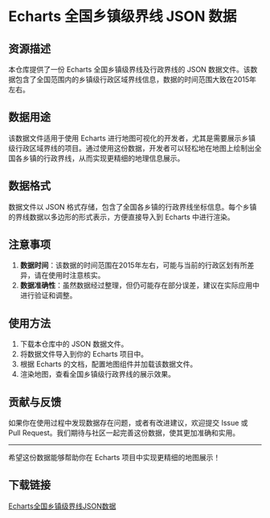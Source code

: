 # Echarts 全国乡镇级界线 JSON 数据

## 资源描述

本仓库提供了一份 Echarts 全国乡镇级界线及行政界线的 JSON 数据文件。该数据包含了全国范围内的乡镇级行政区域界线信息，数据的时间范围大致在2015年左右。

## 数据用途

该数据文件适用于使用 Echarts 进行地图可视化的开发者，尤其是需要展示乡镇级行政区域界线的项目。通过使用这份数据，开发者可以轻松地在地图上绘制出全国各乡镇的行政界线，从而实现更精细的地理信息展示。

## 数据格式

数据文件以 JSON 格式存储，包含了全国各乡镇的行政界线坐标信息。每个乡镇的界线数据以多边形的形式表示，方便直接导入到 Echarts 中进行渲染。

## 注意事项

1. **数据时间**：该数据的时间范围在2015年左右，可能与当前的行政区划有所差异，请在使用时注意核实。
2. **数据准确性**：虽然数据经过整理，但仍可能存在部分误差，建议在实际应用中进行验证和调整。

## 使用方法

1. 下载本仓库中的 JSON 数据文件。
2. 将数据文件导入到你的 Echarts 项目中。
3. 根据 Echarts 的文档，配置地图组件并加载该数据文件。
4. 渲染地图，查看全国乡镇级行政界线的展示效果。

## 贡献与反馈

如果你在使用过程中发现数据存在问题，或者有改进建议，欢迎提交 Issue 或 Pull Request。我们期待与社区一起完善这份数据，使其更加准确和实用。

---

希望这份数据能够帮助你在 Echarts 项目中实现更精细的地图展示！

## 下载链接

[Echarts全国乡镇级界线JSON数据](https://pan.quark.cn/s/099214ba81e5)